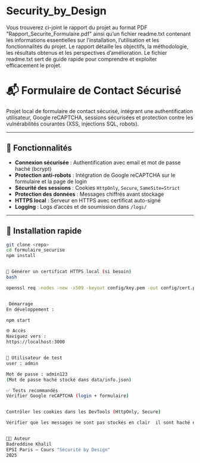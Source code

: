 # Security_by_Design


Vous trouverez ci-joint le rapport du projet au format PDF "Rapport_Securite_Formulaire.pdf"  ainsi qu’un fichier readme.txt contenant les informations essentielles sur l’installation, l’utilisation et les fonctionnalités du projet. Le rapport détaille les objectifs, la méthodologie, les résultats obtenus et les perspectives d’amélioration. Le fichier readme.txt sert de guide rapide pour comprendre et exploiter efficacement le projet.

# 📬 Formulaire de Contact Sécurisé

Projet local de formulaire de contact sécurisé, intégrant une authentification utilisateur, Google reCAPTCHA, sessions sécurisées et protection contre les vulnérabilités courantes (XSS, injections SQL, robots).

---

## 🔐 Fonctionnalités

- **Connexion sécurisée** : Authentification avec email et mot de passe haché (bcrypt)
- **Protection anti-robots** : Intégration de Google reCAPTCHA sur le formulaire et la page de login
- **Sécurité des sessions** : Cookies `HttpOnly`, `Secure`, `SameSite=Strict`
- **Protection des données** : Messages chiffrés avant stockage
- **HTTPS local** : Serveur en HTTPS avec certificat auto-signé
- **Logging** : Logs d’accès et de soumission dans `/logs/`

---

## 🚀 Installation rapide

```bash
git clone <repo>
cd formulaire_securise
npm install


🔏 Générer un certificat HTTPS local (si besoin)
bash

openssl req -nodes -new -x509 -keyout config/key.pem -out config/cert.pem -days 365


 Démarrage
En développement :

npm start

🌐 Accès
Naviguez vers :
https://localhost:3000


👤 Utilisateur de test
user : admin

Mot de passe : admin123
(Mot de passe haché stocké dans data/info.json)

✅ Tests recommandés
Vérifier Google reCAPTCHA (login + formulaire)


Contrôler les cookies dans les DevTools (HttpOnly, Secure)

Vérifier que les messages ne sont pas stockés en clair  il sont haché et stocké dans data/message.json)


👨‍💻 Auteur
Badreddine Khalil
EPSI Paris – Cours "Sécurité by Design"
2025


